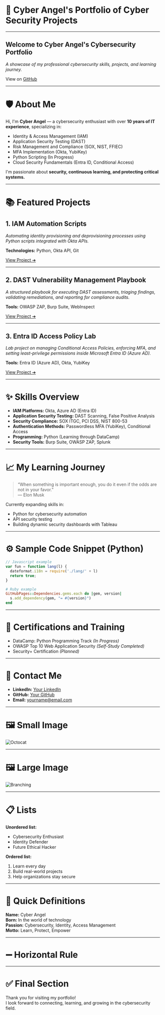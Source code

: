 
# 🚀 Cyber Angel's Portfolio of Cyber Security Projects

---

## Welcome to **Cyber Angel's Cybersecurity Portfolio**  
_A showcase of my professional cybersecurity skills, projects, and learning journey._  

View on [GitHub](https://github.com/AngelV-26)

---

# 🛡️ About Me
Hi, I'm **Cyber Angel** — a cybersecurity enthusiast with over **10 years of IT experience**, specializing in:

- Identity & Access Management (IAM)
- Application Security Testing (DAST)
- Risk Management and Compliance (SOX, NIST, FFIEC)
- MFA Implementation (Okta, YubiKey)
- Python Scripting (In Progress)
- Cloud Security Fundamentals (Entra ID, Conditional Access)

I'm passionate about **security, continuous learning, and protecting critical systems.**

---

# 📚 Featured Projects

## 1. **IAM Automation Scripts**
_Automating identity provisioning and deprovisioning processes using Python scripts integrated with Okta APIs._  

**Technologies:** Python, Okta API, Git

[View Project ➔](https://github.com/YourGitHubUsername/IAM-Automation)

---

## 2. **DAST Vulnerability Management Playbook**
_A structured playbook for executing DAST assessments, triaging findings, validating remediations, and reporting for compliance audits._  

**Tools:** OWASP ZAP, Burp Suite, WebInspect  

[View Project ➔](https://github.com/YourGitHubUsername/DAST-Playbook)

---

## 3. **Entra ID Access Policy Lab**
_Lab project on managing Conditional Access Policies, enforcing MFA, and setting least-privilege permissions inside Microsoft Entra ID (Azure AD)._  

**Tools:** Entra ID (Azure AD), Okta, YubiKey

[View Project ➔](https://github.com/YourGitHubUsername/Entra-ID-Lab)

---

# ✨ Skills Overview

- **IAM Platforms:** Okta, Azure AD (Entra ID)
- **Application Security Testing:** DAST Scanning, False Positive Analysis
- **Security Compliance:** SOX ITGC, PCI DSS, NIST 800-53
- **Authentication Methods:** Passwordless MFA (YubiKey), Conditional Access
- **Programming:** Python (Learning through DataCamp)
- **Security Tools:** Burp Suite, OWASP ZAP, Splunk

---

# 📈 My Learning Journey

> “When something is important enough, you do it even if the odds are not in your favor.”  
> — Elon Musk

Currently expanding skills in:
- Python for cybersecurity automation
- API security testing
- Building dynamic security dashboards with Tableau

---

# ⚙️ Sample Code Snippet (Python)

```javascript
// Javascript example
var fun = function lang(l) {
  dateformat.i18n = require('./lang/' + l)
  return true;
}
```

```ruby
# Ruby example
GitHubPages::Dependencies.gems.each do |gem, version|
  s.add_dependency(gem, "= #{version}")
end
```

---

# 📜 Certifications and Training

- DataCamp: Python Programming Track *(In Progress)*
- OWASP Top 10 Web Application Security *(Self-Study Completed)*
- Security+ Certification *(Planned)*

---

# 📝 Contact Me

- **LinkedIn:** [Your LinkedIn](https://linkedin.com/in/yourprofile)
- **GitHub:** [Your GitHub](https://github.com/YourGitHubUsername)
- **Email:** yourname@email.com

---

# 🖼️ Small Image
![Octocat](https://github.githubassets.com/images/icons/emoji/octocat.png)

---

# 🖼️ Large Image
![Branching](https://docs.github.com/assets/images/help/branch/branch-diagram.png)

---

# 📋 Lists

**Unordered list:**
- Cybersecurity Enthusiast
- Identity Defender
- Future Ethical Hacker

**Ordered list:**
1. Learn every day
2. Build real-world projects
3. Help organizations stay secure

---

# 📖 Quick Definitions

**Name:** Cyber Angel  
**Born:** In the world of technology  
**Passion:** Cybersecurity, Identity, Access Management  
**Motto:** Learn, Protect, Empower

---

# ➖ Horizontal Rule

---

# ✅ Final Section

Thank you for visiting my portfolio!  
I look forward to connecting, learning, and growing in the cybersecurity field.


